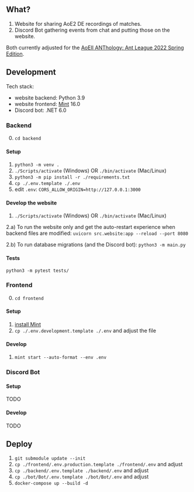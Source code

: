 ## What?

1. Website for sharing AoE2 DE recordings of matches.
2. Discord Bot gathering events from chat and putting those on the website.

Both currently adjusted for the [AoEII ANThology: Ant League 2022 Spring Edition](https://play.toornament.com/pl/tournaments/5304504147050160128/).

## Development

Tech stack:
* website backend: Python 3.9
* website frontend: [Mint](https://mint-lang.com) 16.0
* Discord bot: .NET 6.0

### Backend

0. `cd backend`

#### Setup

1. `python3 -m venv .`
2. `./Scripts/activate` (Windows) OR `./bin/activate` (Mac/Linux)
3. `python3 -m pip install -r ./requirements.txt`
4. `cp ./.env.template ./.env`
5. edit `.env`: `CORS_ALLOW_ORIGIN=http://127.0.0.1:3000`

#### Develop the website

1. `./Scripts/activate` (Windows) OR `./bin/activate` (Mac/Linux)

2.a) To run the website only and get the auto-restart experience when backend files are modified:
`uvicorn src.website:app --reload --port 8080`

2.b) To run database migrations (and the Discord bot):
`python3 -m main.py`


#### Tests

`python3 -m pytest tests/`


### Frontend

0. `cd frontend`

#### Setup

1. [install Mint](https://www.mint-lang.com/install)
2. `cp ./.env.development.template ./.env` and adjust the file

#### Develop

1. `mint start --auto-format --env .env`


### Discord Bot

#### Setup

TODO

#### Develop

TODO


## Deploy

1. `git submodule update --init`
2. `cp ./frontend/.env.production.template ./frontend/.env` and adjust
3. `cp ./backend/.env.template ./backend/.env` and adjust
4. `cp ./bot/Bot/.env.template ./bot/Bot/.env` and adjust
5. `docker-compose up --build -d`

